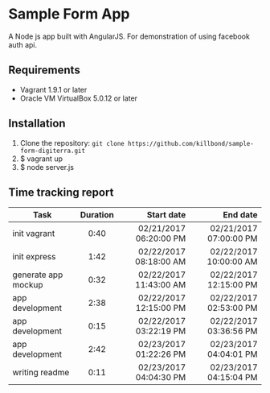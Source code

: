 # Sample Form App

A Node js app built with AngularJS. For demonstration of using facebook auth api.

## Requirements

- Vagrant 1.9.1 or later
- Oracle VM VirtualBox 5.0.12 or later

## Installation

1. Clone the repository: `git clone https://github.com/killbond/sample-form-digiterra.git`
2. $ vagrant up
3. $ node server.js

## Time tracking report

| Task                | Duration      |       Start date       | End date               |
| ------------------- |:-------------:|-----------------------:|-----------------------:|
| init vagrant        | 0:40          | 02/21/2017 06:20:00 PM | 02/21/2017 07:00:00 PM |
| init express        | 1:42          | 02/22/2017 08:18:00 AM | 02/22/2017 10:00:00 AM |
| generate app mockup | 0:32          | 02/22/2017 11:43:00 AM | 02/22/2017 12:15:00 PM |
| app development     | 2:38          | 02/22/2017 12:15:00 PM | 02/22/2017 02:53:00 PM |
| app development     | 0:15          | 02/22/2017 03:22:19 PM | 02/22/2017 03:36:56 PM |
| app development     | 2:42          | 02/23/2017 01:22:26 PM | 02/23/2017 04:04:01 PM |
| writing readme      | 0:11          | 02/23/2017 04:04:30 PM | 02/23/2017 04:15:04 PM |
